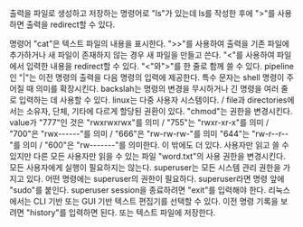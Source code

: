 출력을 파일로 생성하고 저장하는 명령어로 "ls"가 있는데 ls를 작성한 후에 ">"를 사용하면 출력을 redirect할 수 있다. 

명령어 "cat"은 텍스트  파일의 내용을 표시한다.
">>"를 사용하여 출력을 기존 파일에 추가하거나 새 파일이 존재하지 않는 경우 새 파일을 만들고 쓴다.
"<"를 사용하여 파일에서 입력한 내용을 redirect할 수 있다.
"<"와">"를 한 줄로 함께 쓸 수 있다.
pipeline인 "|"는 이전 명령의 출력을 다음 명령의 입력에 제공한다.
특수 문자는 shell 명령이 주어질 때 의미를 확장시킨다.
backslah는 명령의 변경을 무시하거나 긴 명령을 여러 줄로 입력하는 데 사용할 수 있다.
linux는 다중 사용자 시스템이다. / file과 directories에서는 소유자, 단체, 기타에 다르게 할당된 권환이 있다.
"chmod"는 권한을 변경시킨다.
value가 "777"인 것은 "rwxrwxrwx"를 의미 / "755"는 "rwxr-xr-x"를 의미 / "700"은 "rwx------"를 의미 / "666"은 "rw-rw-rw-"를 의미 "644"는 "rw-r--r--"를 의미 / "600"은 "rw-------"를 의미한다. 
이 밖에도 더 있다.
사용자만 읽고 쓸 수 있지만 다른 모든 사용자만 읽을 수 있는 파일 "word.txt"의 사용 권한을 변경시킨다.
모든 사용자에게 실행이 필요하지는 않는다.
superuser는 모든 시스템 관리 권한을 가지고 있다.
어떤 명령에는 superuser의 권한이 필요하다. 
superuser라면 명령 앞에 "sudo"를 붙인다.
superuser session을 종료하려면 "exit"를 입력해야 한다.
리눅스에서는 CLI 기반 또는 GUI 기반 텍스트 편집기를 선택할 수 있다.
이전 명령 기록을 보려면 "history"를 입력하면 된다.
또는 텍스트 파일에 저장한다.

